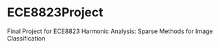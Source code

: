 ECE8823Project
==============

Final Project for ECE8823 Harmonic Analysis: Sparse Methods for Image Classification